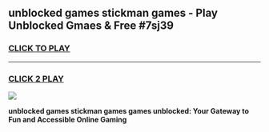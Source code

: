 
## unblocked games stickman games - Play Unblocked Gmaes & Free #7sj39
<h3>
<a href="https://news.freeplayer.one?title=unblocked_games_stickman_games&ref=03M">CLICK TO PLAY</a></h3>
<hr>

<h3>
<a href="https://news.freeplayer.one?title=unblocked_games_stickman_games&ref=03M">CLICK 2 PLAY</a>
  
</h3>

<a href="https://news.freeplayer.one?title=unblocked_games_stickman_games&ref=03M"><img src="https://clearcache.store/games.png"></a>


**unblocked games stickman games games unblocked: Your Gateway to Fun and Accessible Online Gaming**
